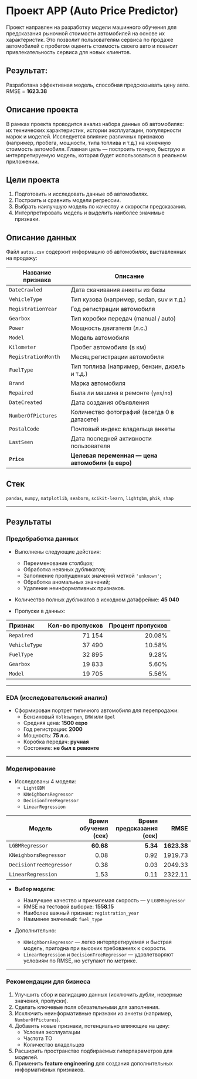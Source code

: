 # Проект APP (Auto Price Predictor)

Проект направлен на разработку модели машинного обучения для предсказания рыночной стоимости автомобилей на основе их характеристик. Это позволит пользователям сервиса по продаже автомобилей с пробегом оценить стоимость своего авто и повысит привлекательность сервиса для новых клиентов.

## Результат:
Разработана эффективная модель, способная предсказывать цену авто.
RMSE = **1623.38**

## Описание проекта

В рамках проекта проводится анализ набора данных об автомобилях: их технических характеристик, истории эксплуатации, популярности марок и моделей. Исследуется влияние различных признаков (например, пробега, мощности, типа топлива и т.д.) на конечную стоимость автомобиля. Главная цель — построить точную, быструю и интерпретируемую модель, которая будет использоваться в реальном приложении.

## Цели проекта

1. Подготовить и исследовать данные об автомобилях.
2. Построить и сравнить модели регрессии.
3. Выбрать наилучшую модель по качеству и скорости предсказания.
4. Интерпретировать модель и выделить наиболее значимые признаки.

## Описание данных

Файл `autos.csv` содержит информацию об автомобилях, выставленных на продажу:

| Название признака     | Описание                                                                     |
|------------------------|------------------------------------------------------------------------------|
| `DateCrawled`          | Дата скачивания анкеты из базы                                              |
| `VehicleType`          | Тип кузова (например, sedan, suv и т.д.)                                    |
| `RegistrationYear`     | Год регистрации автомобиля                                                   |
| `Gearbox`              | Тип коробки передач (manual / auto)                                          |
| `Power`                | Мощность двигателя (л.с.)                                                    |
| `Model`                | Модель автомобиля                                                            |
| `Kilometer`            | Пробег автомобиля (в км)                                                     |
| `RegistrationMonth`    | Месяц регистрации автомобиля                                                 |
| `FuelType`             | Тип топлива (например, бензин, дизель и т.д.)                                |
| `Brand`                | Марка автомобиля                                                             |
| `Repaired`             | Была ли машина в ремонте (`yes`/`no`)                                        |
| `DateCreated`          | Дата создания объявления                                                     |
| `NumberOfPictures`     | Количество фотографий (всегда 0 в датасете)                                  |
| `PostalCode`           | Почтовый индекс владельца анкеты                                             |
| `LastSeen`             | Дата последней активности пользователя                                       |
| **`Price`**            | **Целевая переменная — цена автомобиля (в евро)**                            |

## Стек

`pandas`, `numpy`, `matplotlib`, `seaborn`, `scikit-learn`, `lightgbm`, `phik`, `shap`

---

## Результаты

### Предобработка данных

- Выполнены следующие действия:
  - Переименование столбцов;
  - Обработка неявных дубликатов;
  - Заполнение пропущенных значений меткой `'unknown'`;
  - Обработка аномальных значений;
  - Удаление неинформативных признаков.

- Количество полных дубликатов в исходном датафрейме: **45 040**

- Пропуски в данных:

| Признак       | Кол-во пропусков | Процент пропусков |
|:--------------|-----------------:|------------------:|
| `Repaired`    |          71 154  |           20.08%  |
| `VehicleType` |          37 490  |           10.58%  |
| `FuelType`    |          32 895  |            9.28%  |
| `Gearbox`     |          19 833  |            5.60%  |
| `Model`       |          19 705  |            5.56%  |

---

### EDA (исследовательский анализ)

- Сформирован портрет типичного автомобиля для перепродажи:
  - Бензиновый `Volkswagen`, `BMW` или `Opel`
  - Средняя цена: **1500 евро**
  - Год регистрации: **2000**
  - Мощность: **75 л.с.**
  - Коробка передач: **ручная**
  - Состояние: **не был в ремонте**

---

### Моделирование

- Исследованы 4 модели:
  - `LightGBM`
  - `KNeighborsRegressor`
  - `DecisionTreeRegressor`
  - `LinearRegression`

| Модель                | Время обучения (сек) | Время предсказания (сек) | RMSE            |
|-----------------------|---------------------:|---------------------------:|-----------------:|
| `LGBMRegressor`       | **60.68**            | **5.34**                   | **1623.38**      |
| `KNeighborsRegressor` | 0.08                 | 0.92                       | 1919.73          |
| `DecisionTreeRegressor` | 0.38               | 0.03                       | 2049.33          |
| `LinearRegression`    | 1.53                 | 0.11                       | 2322.11          |

- **Выбор модели:**  
  - Наилучшее качество и приемлемая скорость — у `LGBMRegressor`
  - RMSE на тестовой выборке: **1558.15**
  - Наиболее важный признак: `registration_year`  
  - Наименее значимый: `fuel_type`

- Дополнительно:
  - `KNeighborsRegressor` — легко интерпретируемая и быстрая модель, пригодна при высоких требованиях к скорости.
  - `LinearRegression` и `DecisionTreeRegressor` — удовлетворяют условиям по RMSE, но уступают по метрике.

---

### Рекомендации для бизнеса

1. Улучшить сбор и валидацию данных (исключить дубли, неверные значения, пропуски).
2. Сделать ключевые поля обязательными для заполнения.
3. Исключить неинформативные признаки из анкеты (например, `NumberOfPictures`).
4. Добавить новые признаки, потенциально влияющие на цену:
   - Условия эксплуатации
   - Частота ТО
   - Количество владельцев
5. Расширить пространство подбираемых гиперпараметров для моделей.
6. Применить **feature engineering** для создания дополнительных информативных признаков.